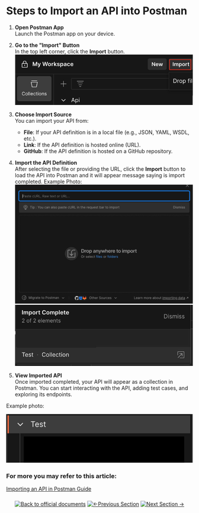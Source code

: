 # Steps to Import an API into Postman

1. **Open Postman App**  
   Launch the Postman app on your device.

2. **Go to the "Import" Button**  
   In the top left corner, click the **Import** button.
   ![Import API into Postman](/8.Picture/4.Postman%20Collection/importbutton.png)
3. **Choose Import Source**  
   You can import your API from:
   - **File**: If your API definition is in a local file (e.g., JSON, YAML, WSDL, etc.).
   - **Link**: If the API definition is hosted online (URL).
   - **GitHub**: If the API definition is hosted on a GitHub repository.
3. **Import the API Definition**  
   After selecting the file or providing the URL, click the **Import** button to load the API into Postman and it will appear message saying is import            completed.
   Example Photo:
   ![Import API into Postman](/8.Picture/4.Postman%20Collection/files.png)
   ![Import API into Postman](/8.Picture/4.Postman%20Collection/Import%20Complete.png)
5. **View Imported API**  
   Once imported completed, your API will appear as a collection in Postman. You can start interacting with the API, adding test cases, and exploring its endpoints.

Example photo:

![Import API into Postman](/8.Picture/4.Postman%20Collection/examplecollection.png)
   
### For more you may refer to this article:
[Importing an API in Postman Guide](http://learning.postman.com/docs/design-apis/api-builder/importing-an-api/)

<div align="center" style="margin: 1.5rem 0;">

[![Back to official documents](https://img.shields.io/badge/Back_to_official_documents-007ACC?style=for-the-badge&scale=1.3)](../README.md)
[![←Previous Section](https://img.shields.io/badge/Previous_Section_%E2%86%90-FF7733?style=for-the-badge&scale=1.3)](../3.OAuth%20Authentication/1.%20oauth%20authentication%20guide.md)
[![Next Section →](https://img.shields.io/badge/Next_Section_%E2%86%92-00CC88?style=for-the-badge&scale=1.3)](/5.API%20endpoint/%201.Shipping/1.Get%20Shipment%20Quotation.md)

</div>
